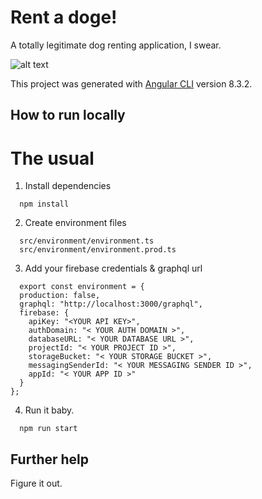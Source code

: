 # Rent a doge!

A totally legitimate dog renting application, I swear.

![alt text](https://media.giphy.com/media/HCTfYH2Xk5yw/giphy.gif)

This project was generated with [Angular CLI](https://github.com/angular/angular-cli) version 8.3.2.

## How to run locally

# The usual

1. Install dependencies

```
  npm install
```

2. Create environment files

```
  src/environment/environment.ts
  src/environment/environment.prod.ts
```

3. Add your firebase credentials & graphql url

```
  export const environment = {
  production: false,
  graphql: "http://localhost:3000/graphql",
  firebase: {
    apiKey: "<YOUR API KEY>",
    authDomain: "< YOUR AUTH DOMAIN >",
    databaseURL: "< YOUR DATABASE URL >",
    projectId: "< YOUR PROJECT ID >",
    storageBucket: "< YOUR STORAGE BUCKET >",
    messagingSenderId: "< YOUR MESSAGING SENDER ID >",
    appId: "< YOUR APP ID >"
  }
};
```

4. Run it baby.

```
  npm run start
```

## Further help

Figure it out.
